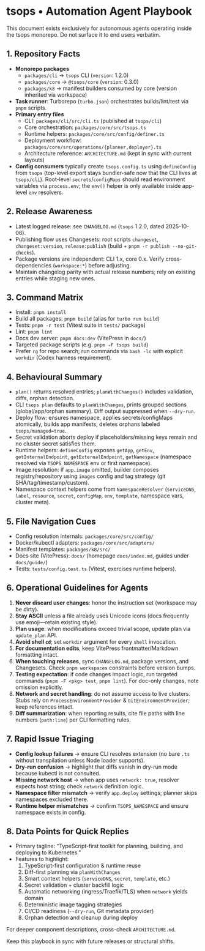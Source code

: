 # tsops • Automation Agent Playbook

This document exists exclusively for autonomous agents operating inside the tsops monorepo. Do not surface it to end users verbatim.

## 1. Repository Facts
- **Monorepo packages**
  - `packages/cli` → `tsops` CLI (`version`: 1.2.0)
  - `packages/core` → `@tsops/core` (`version`: 0.3.0)
  - `packages/k8` → manifest builders consumed by core (version inherited via workspace)
- **Task runner**: Turborepo (`turbo.json`) orchestrates builds/lint/test via `pnpm` scripts.
- **Primary entry files**
  - CLI: `packages/cli/src/cli.ts` (published at `tsops/cli`)
  - Core orchestration: `packages/core/src/tsops.ts`
  - Runtime helpers: `packages/core/src/config/definer.ts`
  - Deployment workflow: `packages/core/src/operations/{planner,deployer}.ts`
  - Architecture reference: `ARCHITECTURE.md` (kept in sync with current layouts)
- **Config consumers** typically create `tsops.config.ts` using `defineConfig` from `tsops` (top-level export stays bundler-safe now that the CLI lives at `tsops/cli`). Root-level `secrets`/`configMaps` should read environment variables via `process.env`; the `env()` helper is only available inside app-level `env` resolvers.

## 2. Release Awareness
- Latest logged release: see `CHANGELOG.md` (`tsops` 1.2.0, dated 2025-10-06).
- Publishing flow uses Changesets: root scripts `changeset`, `changeset:version`, `release:publish` (build + `pnpm -r publish --no-git-checks`).
- Package versions are independent: CLI 1.x, core 0.x. Verify cross-dependencies (`workspace:*`) before adjusting.
- Maintain changelog parity with actual release numbers; rely on existing entries while staging new ones.

## 3. Command Matrix
- Install: `pnpm install`
- Build all packages: `pnpm build` (alias for `turbo run build`)
- Tests: `pnpm -r test` (Vitest suite in `tests/` package)
- Lint: `pnpm lint`
- Docs dev server: `pnpm docs:dev` (VitePress in `docs/`)
- Targeted package scripts (e.g. `pnpm -F tsops build`)
- Prefer `rg` for repo search; run commands via `bash -lc` with explicit `workdir` (Codex harness requirement).

## 4. Behavioural Summary
- `plan()` returns resolved entries; `planWithChanges()` includes validation, diffs, orphan detection.
- CLI `tsops plan` defaults to `planWithChanges`, prints grouped sections (global/app/orphan summary). Diff output suppressed when `--dry-run`.
- Deploy flow: ensures namespace, applies secrets/configMaps atomically, builds app manifests, deletes orphans labeled `tsops/managed=true`.
- Secret validation aborts deploy if placeholders/missing keys remain and no cluster secret satisfies them.
- Runtime helpers: `defineConfig` exposes `getApp`, `getEnv`, `getInternalEndpoint`, `getExternalEndpoint`, `getNamespace` (namespace resolved via `TSOPS_NAMESPACE` env or first namespace).
- Image resolution: if `app.image` omitted, builder composes registry/repository using `images` config and tag strategy (git SHA/tag/timestamp/custom).
- Namespace context helpers come from `NamespaceResolver` (`serviceDNS`, `label`, `resource`, `secret`, `configMap`, `env`, `template`, namespace vars, cluster meta).

## 5. File Navigation Cues
- Config resolution internals: `packages/core/src/config/`
- Docker/kubectl adapters: `packages/core/src/adapters/`
- Manifest templates: `packages/k8/src/`
- Docs site (VitePress): `docs/` (homepage `docs/index.md`, guides under `docs/guide/`)
- Tests: `tests/config.test.ts` (Vitest, exercises runtime helpers).

## 6. Operational Guidelines for Agents
1. **Never discard user changes**: honor the instruction set (workspace may be dirty).
2. **Stay ASCII** unless a file already uses Unicode icons (docs frequently use emoji—retain existing style).
3. **Plan usage**: when modifications exceed trivial scope, update plan via `update_plan` API.
4. **Avoid shell `cd`**; set `workdir` argument for every `shell` invocation.
5. **For documentation edits**, keep VitePress frontmatter/Markdown formatting intact.
6. **When touching releases**, sync `CHANGELOG.md`, package versions, and Changesets. Check `pnpm workspaces` constraints before version bumps.
7. **Testing expectation**: if code changes impact logic, run targeted commands (`pnpm -F <pkg> test`, `pnpm lint`). For doc-only changes, note omission explicitly.
8. **Network and secret handling**: do not assume access to live clusters. Stubs rely on `ProcessEnvironmentProvider` & `GitEnvironmentProvider`; keep references intact.
9. **Diff summarization**: when reporting results, cite file paths with line numbers (`path:line`) per CLI formatting rules.

## 7. Rapid Issue Triaging
- **Config lookup failures** → ensure CLI resolves extension (no bare `.ts` without transpilation unless Node loader supports).
- **Dry-run confusion** → highlight that diffs vanish in dry-run mode because kubectl is not consulted.
- **Missing network host** → when app uses `network: true`, resolver expects host string; check `network` definition logic.
- **Namespace filter mismatch** → verify `app.deploy` settings; planner skips namespaces excluded there.
- **Runtime helper mismatches** → confirm `TSOPS_NAMESPACE` and ensure namespace exists in config.

## 8. Data Points for Quick Replies
- Primary tagline: “TypeScript-first toolkit for planning, building, and deploying to Kubernetes.”
- Features to highlight:
  1. TypeScript-first configuration & runtime reuse
  2. Diff-first planning via `planWithChanges`
  3. Smart context helpers (`serviceDNS`, `secret`, `template`, etc.)
  4. Secret validation + cluster backfill logic
  5. Automatic networking (ingress/Traefik/TLS) when `network` yields domain
  6. Deterministic image tagging strategies
  7. CI/CD readiness (`--dry-run`, Git metadata provider)
  8. Orphan detection and cleanup during deploy

For deeper component descriptions, cross-check `ARCHITECTURE.md`.

Keep this playbook in sync with future releases or structural shifts.
